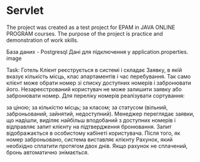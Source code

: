 # Servlet
The project was created as a test project for EPAM in JAVA ONLINE PROGRAM courses. The purpose of the project is practice and demonstration of work skills.

База даних - Postgresql Дані для підключення у application.properties. image

Task: Готель Клієнт реєструється в системі і складає Заявку, в якій вказує кількість місць, клас апартаментів і час перебування. Так само клієнт може обрати номер зі списку доступних номерів і забронювати його. Незареєстрований користувач не може залишити заявку або забронювати номер. Для переліку номерів реалізувати сортування:

за ціною;
за кількістю місць;
за класом;
за статусом (вільний, заброньований, зайнятий, недоступний). Менеджер переглядає заявки, що надішли, виділяє найбільш вподобаний з доступних номерів і відправляє запит клієнту на підтвердження бронювання. Запит відображається в особистому кабінеті користувача. Після того, як номер заброньовано, система виставляє клієнту Рахунок, який необхідно сплатити протягом двох днів. Якщо рахунок не сплачений, бронь автоматично знімається.
